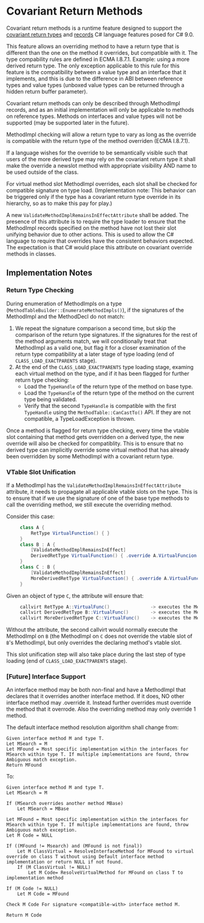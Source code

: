 # Covariant Return Methods

Covariant return methods is a runtime feature designed to support the [covariant return types](https://github.com/dotnet/csharplang/blob/master/proposals/covariant-returns.md) and [records](https://github.com/dotnet/csharplang/blob/master/proposals/records.md) C# language features posed for C# 9.0.

This feature allows an overriding method to have a return type that is different than the one on the method it overrides, but compatible with it. The type compability rules are defined in ECMA I.8.7.1. Example: using a more derived return type. The only exception applicable to this rule for this feature is the compatibility between a value type and an interface that it implements, and this is due to the difference in ABI between reference types and value types (unboxed value types can be returned through a hidden return buffer parameter).

Covariant return methods can only be described through MethodImpl records, and as an initial implementation will only be applicable to methods on reference types. Methods on interfaces and value types will not be supported (may be supported later in the future).

MethodImpl checking will allow a return type to vary as long as the override is compatible with the return type of the method overriden (ECMA I.8.7.1).

If a language wishes for the override to be semantically visible such that users of the more derived type may rely on the covariant return type it shall make the override a newslot method with appropriate visibility AND name to be used outside of the class.

For virtual method slot MethodImpl overrides, each slot shall be checked for compatible signature on type load. (Implementation note: This behavior can be triggered only if the type has a covariant return type override in its hierarchy, so as to make this pay for play.)

A new `ValidateMethodImplRemainsInEffectAttribute` shall be added. The presence of this attribute is to require the type loader to ensure that the MethodImpl records specified on the method have not lost their slot unifying behavior due to other actions. This is used to allow the C# language to require that overrides have the consistent behaviors expected. The expectation is that C# would place this attribute on covariant override methods in classes.

## Implementation Notes

### Return Type Checking

During enumeration of MethodImpls on a type (`MethodTableBuilder::EnumerateMethodImpls()`), if the signatures of the MethodImpl and the MethodDecl do not match:
1. We repeat the signature comparison a second time, but skip the comparison of the return type signatures. If the signatures for the rest of the method arguments match, we will conditionally treat that MethodImpl as a valid one, but flag it for a closer examination of the return type compatibility at a later stage of type loading (end of `CLASS_LOAD_EXACTPARENTS` stage).
2. At the end of the `CLASS_LOAD_EXACTPARENTS` type loading stage, examing each virtual method on the type, and if it has been flagged for further return type checking:
    + Load the `TypeHandle` of the return type of the method on base type.
    + Load the `TypeHandle` of the return type of the method on the current type being validated.
    + Verify that the second `TypeHandle` is compatible with the first `TypeHandle` using the `MethodTable::CanCastTo()` API. If they are not compatible, a TypeLoadException is thrown.
    
Once a method is flagged for return type checking, every time the vtable slot containing that method gets overridden on a derived type, the new override will also be checked for compatiblity. This is to ensure that no derived type can implicitly override some virtual method that has already been overridden by some MethodImpl with a covariant return type.

### VTable Slot Unification

If a MethodImpl has the `ValidateMethodImplRemainsInEffectAttribute` attribute, it needs to propagate all applicable vtable slots on the type. This is to ensure that if we use the signature of one of the base type methods to call the overriding method, we still execute the overriding method.

Consider this case:
``` C#
     class A {
         RetType VirtualFunction() { }
     }
     class B : A {
         [ValidateMethodImplRemainsInEffect]
         DerivedRetType VirtualFunction() { .override A.VirtualFuncion }
     }
     class C : B {
         [ValidateMethodImplRemainsInEffect]
         MoreDerivedRetType VirtualFunction() { .override A.VirtualFunction }
     }
```

Given an object of type `C`, the attribute will ensure that:
``` C#
     callvirt RetType A::VirtualFunc()               -> executes the MethodImpl on C
     callvirt DerivedRetType B::VirtualFunc()        -> executes the MethodImpl on C
     callvirt MoreDerivedRetType C::VirtualFunc()    -> executes the MethodImpl on C
```

Without the attribute, the second callvirt would normally execute the MethodImpl on `B` (the MethodImpl on `C` does not override the vtable slot of `B`'s MethodImpl, but only overrides the declaring method's vtable slot.

This slot unification step will also take place during the last step of type loading (end of `CLASS_LOAD_EXACTPARENTS` stage).

### [Future] Interface Support

An interface method may be both non-final and have a MethodImpl that declares that it overrides another interface method. If it does, NO other interface method may .override it. Instead further overrides must override the method that it overrode. Also the overriding method may only override 1 method.

The default interface method resolution algorithm shall change from:
 
``` console
Given interface method M and type T.
Let MSearch = M
Let MFound = Most specific implementation within the interfaces for MSearch within type T. If multiple implementations are found, throw Ambiguous match exception.
Return MFound
```

To:

``` console
Given interface method M and type T.
Let MSearch = M

If (MSearch overrides another method MBase)
    Let MSearch = MBase

Let MFound = Most specific implementation within the interfaces for MSearch within type T. If multiple implementations are found, throw Ambiguous match exception.
Let M Code = NULL

If ((MFound != Msearch) and (MFound is not final))
    Let M ClassVirtual = ResolveInterfaceMethod for MFound to virtual override on class T without using Default interface method implementation or return NULL if not found.
    If (M ClassVirtual != NULL)
        Let M Code= ResolveVirtualMethod for MFound on class T to implementation method

If (M Code != NULL)
    Let M Code = MFound

Check M Code For signature <compatible-with> interface method M.

Return M Code
```
